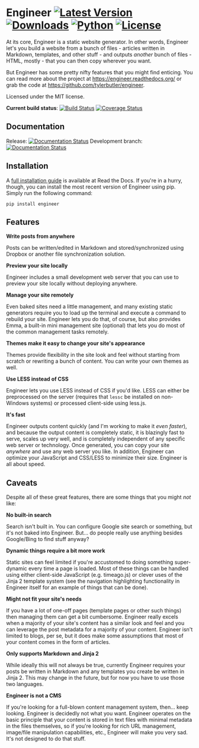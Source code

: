 # Engineer [![Latest Version](https://img.shields.io/pypi/v/engineer.svg?style=flat&label=version)][release] [![Downloads](https://img.shields.io/pypi/dm/engineer.svg?style=flat)][dl] [![Python](https://img.shields.io/pypi/pyversions/engineer.svg?style=flat)][dl] [![License](https://img.shields.io/pypi/l/engineer.svg?style=flat)][license]

At its core, Engineer is a static website generator. In other words, Engineer let's you build a website from a bunch
of files - articles written in Markdown, templates, and other stuff - and outputs *another* bunch of files - HTML,
mostly - that you can then copy wherever you want.

But Engineer has some pretty nifty features that you might find enticing. You can read more about the project at
https://engineer.readthedocs.org/ or grab the code at https://github.com/tylerbutler/engineer.

Licensed under the MIT license.

**Current build status**: 
[![Build Status](https://api.travis-ci.org/tylerbutler/engineer.svg?branch=dev&style=flat)][build_latest]
[![Coverage Status](https://coveralls.io/repos/tylerbutler/engineer/badge.svg?branch=dev&service=github)][coverage]

[release]: https://pypi.python.org/pypi/engineer/
[dl]: https://crate.io/packages/engineer
[build_latest]: https://travis-ci.org/tylerbutler/engineer
[license]: https://github.com/tylerbutler/engineer/blob/master/LICENSE.txt
[coverage]: https://coveralls.io/github/tylerbutler/engineer?branch=dev

Documentation
-------------

Release: 
[![Documentation Status](https://readthedocs.org/projects/engineer/badge/?version=master)][docs_master]
Development branch: 
[![Documentation Status](https://readthedocs.org/projects/engineer/badge/?version=latest)][docs_latest]

[docs_master]: https://engineer.readthedocs.org/en/master/
[docs_latest]: https://engineer.readthedocs.org/en/latest/

Installation
------------

A [full installation guide][install] is available at Read the Docs. If you're in a hurry, though, 
you can install the most recent version of Engineer using pip. Simply run the following command:

    pip install engineer

[install]: https://engineer.readthedocs.org/en/master/installation.html

Features
--------

**Write posts from anywhere**

Posts can be written/edited in Markdown and stored/synchronized using Dropbox or another file synchronization
solution.

**Preview your site locally**

Engineer includes a small development web server that you can use to preview your site locally without deploying
anywhere.

**Manage your site remotely**

Even baked sites need a little management, and many existing static generators require you to load up the
terminal and execute a command to rebuild your site. Engineer lets you do that, of course,
but also provides Emma, a built-in mini management site (optional) that lets you
do most of the common management tasks remotely.

**Themes make it easy to change your site's appearance**

Themes provide flexibility in the site look and feel without starting from scratch or rewriting a bunch of
content. You can write your own themes as well.

**Use LESS instead of CSS**

Engineer lets you use LESS instead of CSS if you'd like. LESS can either be preprocessed on the server (requires
that `lessc` be installed on non-Windows systems) or processed client-side using less.js.

**It's fast**

Engineer outputs content quickly (and I'm working to make it *even faster*), and because the output content is
completely static, it is blazingly fast to serve, scales up very well, and is completely independent of any
specific web server or technology. Once generated, you can copy your site *anywhere* and use any web server you
like. In addition, Engineer can optimize your JavaScript and CSS/LESS to minimize their size. Engineer is all
about speed.

Caveats
-------

Despite all of these great features, there are some things that you might *not* like:

**No built-in search**

Search isn't built in. You can configure Google site search or something, but it's not baked into Engineer. But...
do people really use anything besides Google/Bing to find stuff anyway?

**Dynamic things require a bit more work**

Static sites can feel limited if you're accustomed to doing something super-dynamic every time a page is loaded.
Most of these things can be handled using either client-side JavaScript (e.g. timeago.js) or clever uses of
the Jinja 2 template system (see the navigation highlighting functionality in Engineer itself for an example of
things that can be done).

**Might not fit your site's needs**

If you have a lot of one-off pages (template pages or other such things) then managing them can get a bit
cumbersome. Engineer really excels when a majority of your site's content has a similar look and feel and you can
leverage the post metadata for a majority of your content. Engineer isn't limited to blogs, per se,
but it does make some assumptions that most of your content comes in the form of articles.

**Only supports Markdown and Jinja 2**

While ideally this will not always be true, currently Engineer requires your posts be written in Markdown and any
templates you create be written in Jinja 2. This may change in the future, but for now you have to use those
two languages.

**Engineer is not a CMS**

If you're looking for a full-blown content management system, then... keep looking. Engineer is decidedly not what
you want. Engineer operates on the basic principle that your content is stored in text files with minimal
metadata in the files themselves, so if you're looking for rich URL management, image/file manipulation
capabilities, etc., Engineer will make you very sad. It's not designed to do that stuff.
